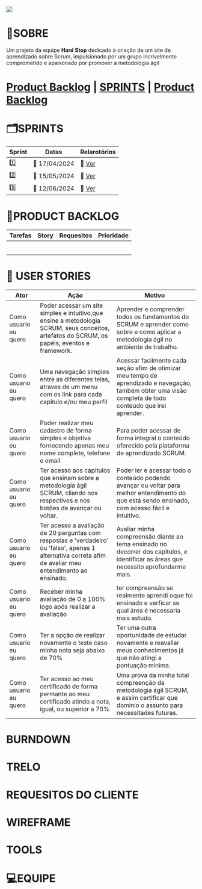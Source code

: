 <div>
  <img src="https://github.com/claudsaints/hardstop/blob/main/assets/loho_hst.gif" align="middle">
</div>
<div>
 <h1>📍SOBRE</h1>
  <p>Um projeto da equipe <b>Hard Stop</b> dedicado à criação de um site de aprendizado sobre Scrum, impulsionado por um grupo incrivelmente comprometido e apaixonado por promover a metodologia ágil</p>
</div>
<div>
<h1> 
  <a href="PRODUCT-BACKLOG">Product Backlog</a> | <a href="SPRINTS">SPRINTS</a> | <a href="PRODUCT-BACKLOG">Product Backlog</a>
</h1>
</div>

# 🗂️SPRINTS
| Sprint  | Datas   | Relarotórios                                     |
| ------- | --------------------- |---------------------------------------------- |
| :one:   | :calendar: 17/04/2024 | :round_pushpin: [Ver](link) |
| :two:   | :calendar: 15/05/2024 | :round_pushpin: [Ver](./link) |
| :three: | :calendar: 12/06/2024 | :round_pushpin: [Ver](./link) |


# 📑PRODUCT BACKLOG
| Tarefas  | Story | Requesitos  | Prioridade |  
|--------- |-------|-------------|------------|
|          |       |             |            |
|          |       |             |            |
|          |       |             |            |
|          |       |             |            |
|          |       |             |            |
|          |       |             |            |

# :busts_in_silhouette: USER STORIES
|Ator          |Ação                         |Motivo                        |
|--------------|-----------------------------|------------------------------|
|Como usuario eu quero|  Poder acessar um site simples e intuitivo,que ensine a metodologia SCRUM, seus conceitos, artefatos do SCRUM, os papéis, eventos e framework.                    |   Aprender e comprender todos os fundamentos do SCRUM e aprender como sobre e como aplicar a metodologia ágil no ambiente de trabalho.                           |
|Como usuario eu quero| Uma navegação simples entre as diferentes telas, atraves de um menu com os link para cada capitulo e/ou meu perfil                     |  Acessar facilmente cada seção afim de otimizar meu tempo de aprendizado e navegação, também obter uma visão completa de todo conteúdo que irei aprender.                            |
|Como usuario eu quero| Poder realizar meu cadastro de forma simples e objetiva fornecendo apenas meu nome complete, telefone e email.                      |      Para poder acessar de forma integral o conteúdo oferecido pela plataforma de aprendizado SCRUM.                        |
|Como usuario eu quero| Ter acesso aos capitulos que ensinam sobre a metodologia ágil SCRUM, cliando nos respectivos e nos botões de avançar ou voltar.                       | Poder ler e acessar todo o conteúdo podendo avançar ou voltar para melhor entendimento do que está sendo ensinado, com acesso fácil e intuitivo.                              |
|Como usuario eu quero| Ter acesso a avaliação de 20 perguntas com respostas e 'verdadeiro' ou 'falso', apenas 1 alternativa correta  afim de avaliar meu entendimento ao ensinado.                       | Avaliar minha compreensão diante ao tema ensinado no decorrer dos capitulos, e identificar as áreas que necessito aprofundarme mais.                             |
|Como usuario eu quero| Receber minha avaliação de 0 a 100% logo após realizar a avaliação                     |       ter compreensão se realmente aprendi oque foi ensinado e verficar se qual área é necessaria mais estudo.                       |
|Como usuario eu quero|  Ter a opção de realizar novamente o teste caso minha nota seja abaixo de 70%                    |     Ter uma outra oportunidade de estudar novamente e reavaliar meus conhecimentos já que não atingi a pontuação mínima.                         |
|Como usuario eu quero|  Ter acesso ao meu certificado de forma permante ao meu certificado atindo a nota, igual, ou superior a 70%                    |         Uma prova da minha total compreenção da metodologia ágil SCRUM, e assim certificar que dominio o assunto para necessitades futuras.                     |

# BURNDOWN

# TRELO 

# REQUESITOS DO CLIENTE

# WIREFRAME

# TOOLS

# :computer:EQUIPE




